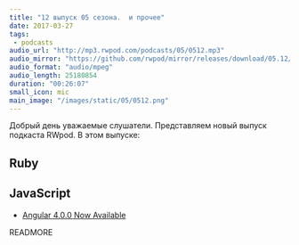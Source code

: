 ```yaml
---
title: "12 выпуск 05 сезона.  и прочее"
date: 2017-03-27
tags:
 - podcasts
audio_url: "http://mp3.rwpod.com/podcasts/05/0512.mp3"
audio_mirror: "https://github.com/rwpod/mirror/releases/download/05.12/0512.mp3"
audio_format: "audio/mpeg"
audio_length: 25180854
duration: "00:26:07"
small_icon: mic
main_image: "/images/static/05/0512.png"
---
```


Добрый день уважаемые слушатели. Представляем новый выпуск подкаста RWpod. В этом выпуске:

## Ruby



## JavaScript

 - [Angular 4.0.0 Now Available](http://angularjs.blogspot.com/2017/03/angular-400-now-available.html)

READMORE
